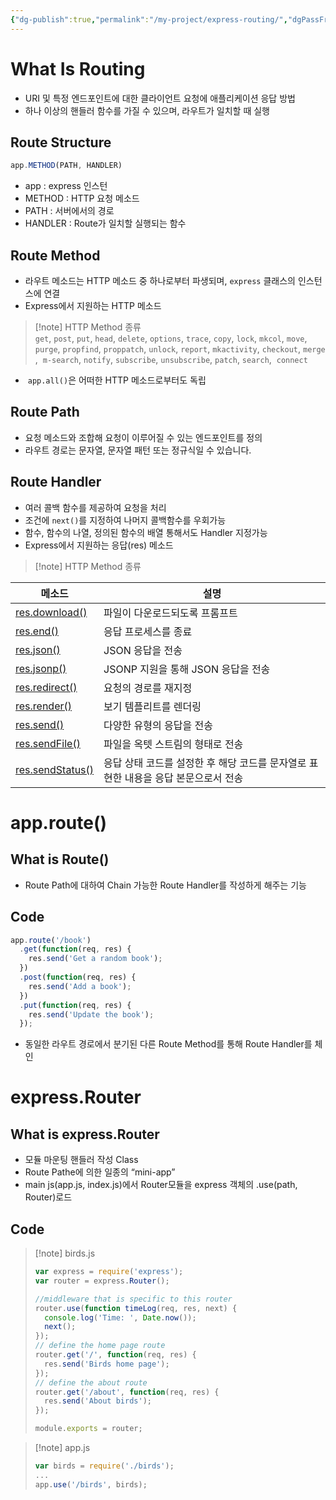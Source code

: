 ```yaml
---
{"dg-publish":true,"permalink":"/my-project/express-routing/","dgPassFrontmatter":true}
---
```


# What Is Routing
- URI 및 특정 엔드포인트에 대한 클라이언트 요청에 애플리케이션 응답 방법
- 하나 이상의 핸들러 함수를 가질 수 있으며, 라우트가 일치할 때 실행
## Route Structure
```javascript
app.METHOD(PATH, HANDLER)
```
- app : express 인스턴
- METHOD : HTTP 요청 메소드
- PATH : 서버에서의 경로
- HANDLER : Route가 일치할 실행되는 함수
## Route Method
- 라우트 메소드는 HTTP 메소드 중 하나로부터 파생되며, `express` 클래스의 인스턴스에 연결
- Express에서 지원하는  HTTP 메소드
>[!note] HTTP Method 종류
>`get`, `post`, `put`, `head`, `delete`, `options`, `trace`, `copy`, `lock`, `mkcol`, `move`, 
>`purge`, `propfind`, `proppatch`, `unlock`, `report`, `mkactivity`, `checkout`, `merge`,
> `m-search`, `notify`, `subscribe`, `unsubscribe`, `patch`, `search`,  `connect`
-  `app.all()`은 어떠한 HTTP 메소드로부터도 독립
## Route Path
- 요청 메소드와 조합해 요청이 이루어질 수 있는 엔드포인트를 정의
- 라우트 경로는 문자열, 문자열 패턴 또는 정규식일 수 있습니다.
## Route Handler
- 여러 콜백 함수를 제공하여 요청을 처리
- 조건에 `next()`를 지정하여 나머지 콜백함수를 우회가능
- 함수, 함수의 나열, 정의된 함수의 배열 통해서도 Handler 지정가능
- Express에서 지원하는  응답(res) 메소드
>[!note] HTTP Method 종류
>
|메소드|설명|
|---|---|
|[res.download()](https://expressjs.com/ko/4x/api.html#res.download)|파일이 다운로드되도록 프롬프트|
|[res.end()](https://expressjs.com/ko/4x/api.html#res.end)|응답 프로세스를 종료|
|[res.json()](https://expressjs.com/ko/4x/api.html#res.json)|JSON 응답을 전송|
|[res.jsonp()](https://expressjs.com/ko/4x/api.html#res.jsonp)|JSONP 지원을 통해 JSON 응답을 전송|
|[res.redirect()](https://expressjs.com/ko/4x/api.html#res.redirect)|요청의 경로를 재지정|
|[res.render()](https://expressjs.com/ko/4x/api.html#res.render)|보기 템플리트를 렌더링|
|[res.send()](https://expressjs.com/ko/4x/api.html#res.send)|다양한 유형의 응답을 전송|
|[res.sendFile()](https://expressjs.com/ko/4x/api.html#res.sendFile)|파일을 옥텟 스트림의 형태로 전송|
|[res.sendStatus()](https://expressjs.com/ko/4x/api.html#res.sendStatus)|응답 상태 코드를 설정한 후 해당 코드를 문자열로 표현한 내용을 응답 본문으로서 전송|
# app.route()
## What is Route()
- Route Path에 대하여 Chain 가능한 Route Handler를 작성하게 해주는 기능
## Code
```javascript
app.route('/book')
  .get(function(req, res) {
    res.send('Get a random book');
  })
  .post(function(req, res) {
    res.send('Add a book');
  })
  .put(function(req, res) {
    res.send('Update the book');
  });
```
- 동일한 라우트 경로에서 분기된 다른 Route Method를 통해 Route Handler를 체인
# express.Router
## What is express.Router
- 모듈 마운팅 핸들러 작성 Class
- Route Pathe에 의한 일종의 “mini-app”
- main js(app.js, index.js)에서 Router모듈을 express 객체의 .use(path, Router)로드
## Code
>[!note] birds.js
>```javascript
>var express = require('express');
>var router = express.Router();
>
>//middleware that is specific to this router
>router.use(function timeLog(req, res, next) {
>	console.log('Time: ', Date.now());
>	next();
>});
>// define the home page route
>router.get('/', function(req, res) {
>	res.send('Birds home page');
>});
>// define the about route
>router.get('/about', function(req, res) {
>	res.send('About birds');
>});
>
>module.exports = router;
>```

>[!note] app.js
> ```javascript 
> var birds = require('./birds');
> ...
> app.use('/birds', birds);
> ```



